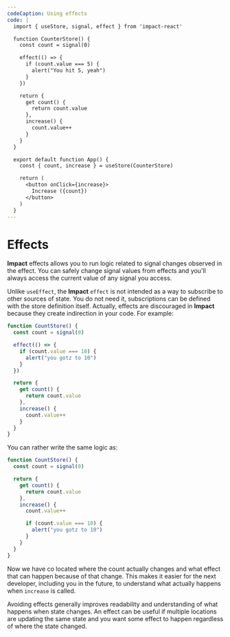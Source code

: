 ```yaml
---
codeCaption: Using effects
code: |
  import { useStore, signal, effect } from 'impact-react'

  function CounterStore() {
    const count = signal(0)

    effect(() => {
      if (count.value === 5) {
        alert("You hit 5, yeah")
      }
    })

    return {
      get count() {
        return count.value
      },
      increase() {
        count.value++
      }
    }
  }

  export default function App() {
    const { count, increase } = useStore(CounterStore)

    return (
      <button onClick={increase}>
        Increase ({count})
      </button>
    )
  }
---
```


# Effects

**Impact** effects allows you to run logic related to signal changes observed in the effect. You can safely change signal values from effects and you'll always access the current value of any signal you access.

<ClientOnly>
 <Playground />
</ClientOnly>


Unlike `useEffect`, the **Impact** `effect` is not intended as a way to subscribe to other sources of state. You do not need it, subscriptions can be defined with the store definition itself. Actually, effects are discouraged in **Impact** because they create indirection in your code. For example:


```ts
function CountStore() {
  const count = signal(0)

  effect(() => {
    if (count.value === 10) {
      alert("you gotz to 10")
    }
  })

  return {
    get count() {
      return count.value
    },
    increase() {
      count.value++
    }
  }
}
```

You can rather write the same logic as:

```ts
function CountStore() {
  const count = signal(0)

  return {
    get count() {
      return count.value
    },
    increase() {
      count.value++

      if (count.value === 10) {
        alert("you gotz to 10")
      }
    }
  }
}
```

Now we have co located where the count actually changes and what effect that can happen because of that change. This makes it easier for the next developer, including you in the future, to understand what actually happens when `increase` is called.

Avoiding effects generally improves readability and understanding of what happens when state changes. An effect can be useful if multiple locations are updating the same state and you want some effect to happen regardless of where the state changed.